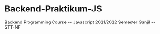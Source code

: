 # Backend-Praktikum-JS
Backend Programming Course -- Javascript
2021/2022 Semester Ganjil -- STT-NF
